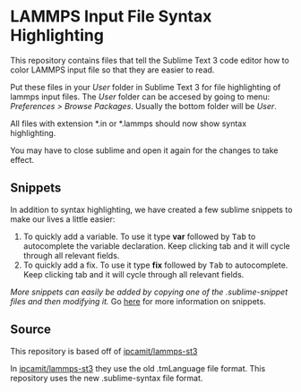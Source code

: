 
# LAMMPS Input File Syntax Highlighting

This repository contains files that tell the Sublime Text 3 code editor how to color LAMMPS input file so that they are easier to read.

Put these files in your _User_ folder in Sublime Text 3 for file highlighting of lammps input files. The _User_ folder can be accesed by going to menu: _Preferences > Browse Packages_. Usually the bottom folder will be _User_.

All files with extension *.in or *.lammps should now show syntax highlighting.

You may have to close sublime and open it again for the changes to take effect.

## Snippets

In addition to syntax highlighting, we have created a few sublime snippets to make our lives a little easier:

1. To quickly add a variable.  To use it type **var** followed by <kbd>Tab</kbd> to autocomplete the variable declaration.  Keep clicking tab and it will cycle through all relevant fields.
2. To quickly add a fix.  To use it type **fix** followed by <kbd>Tab</kbd> to autocomplete. Keep clicking tab and it will cycle through all relevant fields.

_More snippets can easily be added by copying one of the .sublime-snippet files and then modifying it._ Go [here](http://sublimetext.info/docs/en/extensibility/snippets.html) for more information on snippets. 

## Source

This repository is based off of [ipcamit/lammps-st3](https://github.com/ipcamit/lammps-st3)

In [ipcamit/lammps-st3](https://github.com/ipcamit/lammps-st3) they use the old .tmLanguage file format.  This repository uses the new .sublime-syntax file format.
